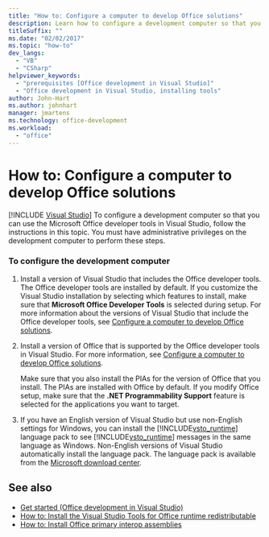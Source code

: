 ```yaml
---
title: "How to: Configure a computer to develop Office solutions"
description: Learn how to configure a development computer so that you can use the Microsoft Office developer tools in Visual Studio.
titleSuffix: ""
ms.date: "02/02/2017"
ms.topic: "how-to"
dev_langs:
  - "VB"
  - "CSharp"
helpviewer_keywords:
  - "prerequisites [Office development in Visual Studio]"
  - "Office development in Visual Studio, installing tools"
author: John-Hart
ms.author: johnhart
manager: jmartens
ms.technology: office-development
ms.workload:
  - "office"
---
```

# How to: Configure a computer to develop Office solutions

 [!INCLUDE [Visual Studio](~/includes/applies-to-version/vs-windows-only.md)]
  To configure a development computer so that you can use the Microsoft Office developer tools in Visual Studio, follow the instructions in this topic. You must have administrative privileges on the development computer to perform these steps.

### To configure the development computer

1. Install a version of Visual Studio that includes the Office developer tools. The Office developer tools are installed by default. If you customize the Visual Studio installation by selecting which features to install, make sure that **Microsoft Office Developer Tools** is selected during setup. For more information about the versions of Visual Studio that include the Office developer tools, see [Configure a computer to develop Office solutions](../vsto/configuring-a-computer-to-develop-office-solutions.md).

2. Install a version of Office that is supported by the Office developer tools in Visual Studio. For more information, see [Configure a computer to develop Office solutions](../vsto/configuring-a-computer-to-develop-office-solutions.md).

     Make sure that you also install the PIAs for the version of Office that you install. The PIAs are installed with Office by default. If you modify Office setup, make sure that the **.NET Programmability Support** feature is selected for the applications you want to target.

3. If you have an English version of Visual Studio but use non-English settings for Windows, you can install the [!INCLUDE[vsto_runtime](../vsto/includes/vsto-runtime-md.md)] language pack to see [!INCLUDE[vsto_runtime](../vsto/includes/vsto-runtime-md.md)] messages in the same language as Windows. Non-English versions of Visual Studio automatically install the language pack. The language pack is available from the [Microsoft download center](https://www.microsoft.com/download/details.aspx?id=54246).

## See also

- [Get started &#40;Office development in Visual Studio&#41;](../vsto/getting-started-office-development-in-visual-studio.md)
- [How to: Install the Visual Studio Tools for Office runtime redistributable](../vsto/how-to-install-the-visual-studio-tools-for-office-runtime-redistributable.md)
- [How to: Install Office primary interop assemblies](../vsto/how-to-install-office-primary-interop-assemblies.md)
